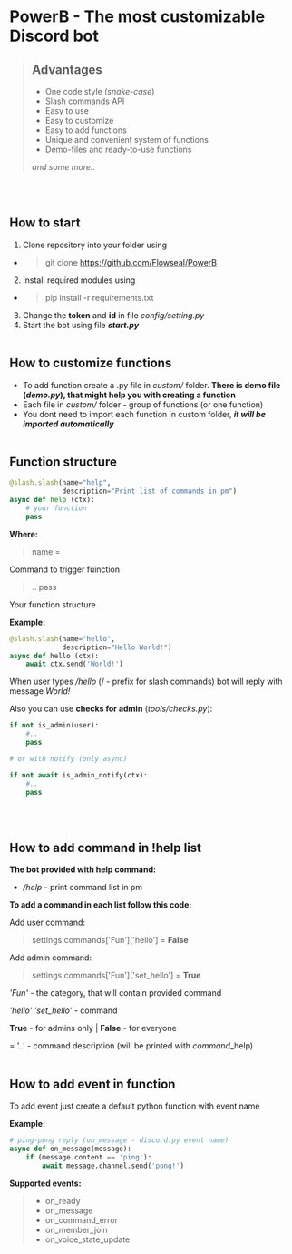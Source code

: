 # PowerB - The most customizable Discord bot
> ## **Advantages**
> - One code style (*snake-case*)
> - Slash commands API
> - Easy to use
> - Easy to customize
> - Easy to add functions
> - Unique and convenient system of functions
> - Demo-files and ready-to-use functions
> 
> *and some more..*

<br><br>

## **How to start**
1) Clone repository into your folder using
- > git clone https://github.com/Flowseal/PowerB
2) Install required modules using
- > pip install -r requirements.txt
3) Change the **token** and **id** in file *config/setting.py*
4) Start the bot using file ***start.py***
<br><br>

## **How to customize functions**

* To add function create a .py file in *custom/* folder. **There is demo file (*demo.py*), that might help you with creating a function**
* Each file in *custom/* folder - group of functions (or one function)
* You dont need to import each function in custom folder, ***it will be imported automatically***
  <br><br>
## <a name="funcstruct"></a>**Function structure**
```python
@slash.slash(name="help",
             description="Print list of commands in pm")
async def help (ctx):
    # your function
    pass
```
**Where:**
> name =

Command to trigger fuinction

> .. pass

Your function structure

**Example:**

```python
@slash.slash(name="hello",
             description="Hello World!")
async def hello (ctx):
    await ctx.send('World!')
```
When user types */hello* (/ - prefix for slash commands) bot will reply with message *World!*

Also you can use **checks for admin** (*tools/checks.py*):
```python
if not is_admin(user):
    #..
    pass

# or with notify (only async)

if not await is_admin_notify(ctx):
    #..
    pass
```
<br><br>

## **How to add command in !help list**
**The bot provided with help command:**
- */help* - print command list in pm

**To add a command in each list follow this code:**

Add user command:
> settings.commands['Fun']['hello'] = **False**

Add admin command:
> settings.commands['Fun']['set_hello'] = **True**

*'Fun'* - the category, that will contain provided command

*'hello'* *'set_hello'* - command

**True** - for admins only | **False** - for everyone

= '..' - command description (will be printed with *command*_help)
<br><br>

## **How to add event in function**
To add event just create a default python function with event name

**Example:**
```python
# ping-pong reply (on_message - discord.py event name)
async def on_message(message):
    if (message.content == 'ping'):
        await message.channel.send('pong!')
```

**Supported events:**
> - on_ready
> - on_message
> - on_command_error
> - on_member_join
> - on_voice_state_update
